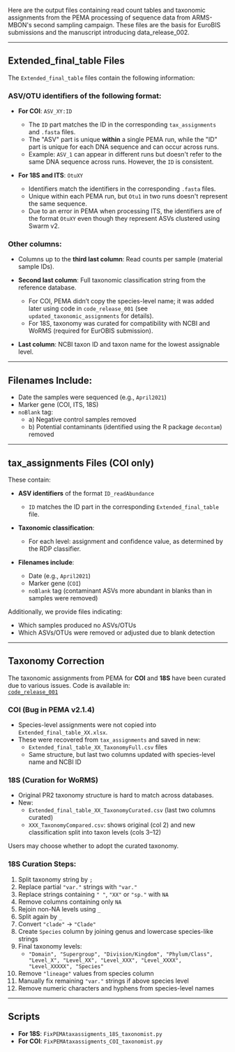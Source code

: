 Here are the output files containing read count tables and taxonomic assignments from the PEMA processing of sequence data from ARMS-MBON's second sampling campaign. These files are the basis for EuroBIS submissions and the manuscript introducing data_release_002.

---

## Extended_final_table Files

The `Extended_final_table` files contain the following information:

### ASV/OTU identifiers of the following format:

- **For COI**: `ASV_XY:ID`
  - The `ID` part matches the ID in the corresponding `tax_assignments` and `.fasta` files.
  - The "ASV" part is unique **within** a single PEMA run, while the "ID" part is unique for each DNA sequence and can occur across runs.
  - Example: `ASV_1` can appear in different runs but doesn't refer to the same DNA sequence across runs. However, the `ID` is consistent.

- **For 18S and ITS**: `OtuXY`
  - Identifiers match the identifiers in the corresponding `.fasta` files.
  - Unique within each PEMA run, but `Otu1` in two runs doesn't represent the same sequence.
  - Due to an error in PEMA when processing ITS, the identifiers are of the format `OtuXY` even though they represent ASVs clustered using Swarm v2.

### Other columns:

- Columns up to the **third last column**: Read counts per sample (material sample IDs).
- **Second last column**: Full taxonomic classification string from the reference database.
  - For COI, PEMA didn’t copy the species-level name; it was added later using code in `code_release_001` (see `updated_taxonomic_assignments` for details).
  - For 18S, taxonomy was curated for compatibility with NCBI and WoRMS (required for EurOBIS submission).

- **Last column**: NCBI taxon ID and taxon name for the lowest assignable level.

---

## Filenames Include:

- Date the samples were sequenced (e.g., `April2021`)
- Marker gene (COI, ITS, 18S)
- `noBlank` tag:
  - a) Negative control samples removed
  - b) Potential contaminants (identified using the R package `decontam`) removed

---

## tax_assignments Files (COI only)

These contain:

- **ASV identifiers** of the format `ID_readAbundance`
  - `ID` matches the ID part in the corresponding `Extended_final_table` file.

- **Taxonomic classification**:
  - For each level: assignment and confidence value, as determined by the RDP classifier.

- **Filenames include**:
  - Date (e.g., `April2021`)
  - Marker gene (`COI`)
  - `noBlank` tag (contaminant ASVs more abundant in blanks than in samples were removed)

Additionally, we provide files indicating:
- Which samples produced no ASVs/OTUs
- Which ASVs/OTUs were removed or adjusted due to blank detection

---

## Taxonomy Correction

The taxonomic assignments from PEMA for **COI** and **18S** have been curated due to various issues. Code is available in:  
 [`code_release_001`](https://github.com/arms-mbon/code_release_001)

### COI (Bug in PEMA v2.1.4)

- Species-level assignments were not copied into `Extended_final_table_XX.xlsx`.
- These were recovered from `tax_assignments` and saved in new:
  - `Extended_final_table_XX_TaxonomyFull.csv` files
  - Same structure, but last two columns updated with species-level name and NCBI ID

### 18S (Curation for WoRMS)

- Original PR2 taxonomy structure is hard to match across databases.
- New:
  - `Extended_final_table_XX_TaxonomyCurated.csv` (last two columns curated)
  - `XXX_TaxonomyCompared.csv`: shows original (col 2) and new classification split into taxon levels (cols 3–12)

Users may choose whether to adopt the curated taxonomy.

### 18S Curation Steps:

1. Split taxonomy string by `;`
2. Replace partial `"var."` strings with `"var."`
3. Replace strings containing `" "`, `"XX"` or `"sp."` with `NA`
4. Remove columns containing only `NA`
5. Rejoin non-NA levels using `_`
6. Split again by `_`
7. Convert `"clade"` → `"Clade"`
8. Create `Species` column by joining genus and lowercase species-like strings
9. Final taxonomy levels:
   - `"Domain", "Supergroup", "Division/Kingdom", "Phylum/Class", "Level_X", "Level_XX", "Level_XXX", "Level_XXXX", "Level_XXXXX", "Species"`
10. Remove `"lineage"` values from species column
11. Manually fix remaining `"var."` strings if above species level
12. Remove numeric characters and hyphens from species-level names

---

## Scripts

- **For 18S**: `FixPEMAtaxassigments_18S_taxonomist.py`
- **For COI**: `FixPEMAtaxassigments_COI_taxonomist.py`
